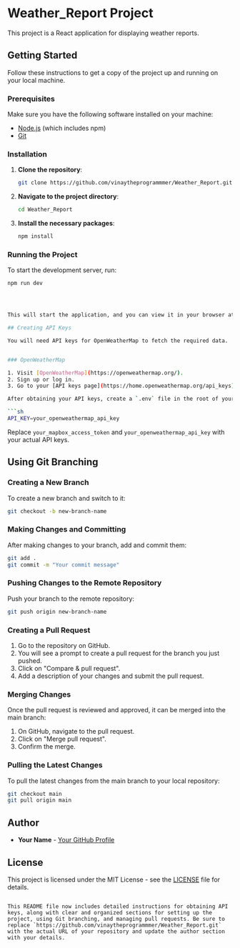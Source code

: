 # Weather_Report Project

This project is a React application for displaying weather reports.

## Getting Started

Follow these instructions to get a copy of the project up and running on your local machine.

### Prerequisites

Make sure you have the following software installed on your machine:

- [Node.js](https://nodejs.org/) (which includes npm)
- [Git](https://git-scm.com/)

### Installation

1. **Clone the repository**:

    ```sh
    git clone https://github.com/vinaytheprogrammmer/Weather_Report.git
    ```

2. **Navigate to the project directory**:

    ```sh
    cd Weather_Report
    ```

3. **Install the necessary packages**:

    ```sh
    npm install
    ```

### Running the Project

To start the development server, run:

```sh
npm run dev




This will start the application, and you can view it in your browser at `http://localhost:3000`.

## Creating API Keys

You will need API keys for OpenWeatherMap to fetch the required data.


### OpenWeatherMap

1. Visit [OpenWeatherMap](https://openweathermap.org/).
2. Sign up or log in.
3. Go to your [API keys page](https://home.openweathermap.org/api_keys) and create a new API key.

After obtaining your API keys, create a `.env` file in the root of your project and add the following:

```sh
API_KEY=your_openweathermap_api_key
```

Replace `your_mapbox_access_token` and `your_openweathermap_api_key` with your actual API keys.

## Using Git Branching

### Creating a New Branch

To create a new branch and switch to it:

```sh
git checkout -b new-branch-name
```

### Making Changes and Committing

After making changes to your branch, add and commit them:

```sh
git add .
git commit -m "Your commit message"
```

### Pushing Changes to the Remote Repository

Push your branch to the remote repository:

```sh
git push origin new-branch-name
```

### Creating a Pull Request

1. Go to the repository on GitHub.
2. You will see a prompt to create a pull request for the branch you just pushed.
3. Click on "Compare & pull request".
4. Add a description of your changes and submit the pull request.

### Merging Changes

Once the pull request is reviewed and approved, it can be merged into the main branch:

1. On GitHub, navigate to the pull request.
2. Click on "Merge pull request".
3. Confirm the merge.

### Pulling the Latest Changes

To pull the latest changes from the main branch to your local repository:

```sh
git checkout main
git pull origin main
```

## Author

- **Your Name** - [Your GitHub Profile](https://github.com/vinaytheprogrammmer)

## License

This project is licensed under the MIT License - see the [LICENSE](LICENSE) file for details.
```

This README file now includes detailed instructions for obtaining API keys, along with clear and organized sections for setting up the project, using Git branching, and managing pull requests. Be sure to replace `https://github.com/vinaytheprogrammmer/Weather_Report.git` with the actual URL of your repository and update the author section with your details.
